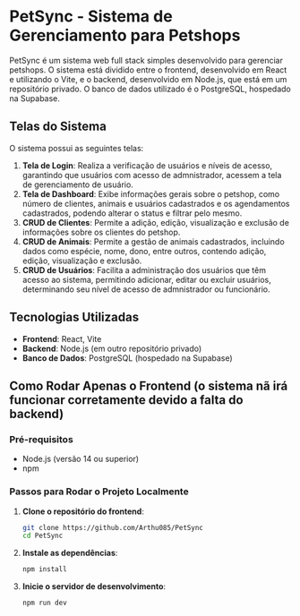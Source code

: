 # PetSync - Sistema de Gerenciamento para Petshops

PetSync é um sistema web full stack simples desenvolvido para gerenciar petshops. O sistema está dividido entre o frontend, desenvolvido em React e utilizando o Vite, e o backend, desenvolvido em Node.js, que está em um repositório privado. O banco de dados utilizado é o PostgreSQL, hospedado na Supabase.

## Telas do Sistema

O sistema possui as seguintes telas:

1. **Tela de Login**: Realiza a verificação de usuários e níveis de acesso, garantindo que usuários com acesso de admnistrador, acessem a tela de gerenciamento de usuário.
2. **Tela de Dashboard**: Exibe informações gerais sobre o petshop, como número de clientes, animais e usuários cadastrados e os agendamentos cadastrados, podendo alterar o status e filtrar pelo mesmo.
3. **CRUD de Clientes**: Permite a adição, edição, visualização e exclusão de informações sobre os clientes do petshop.
4. **CRUD de Animais**: Permite a gestão de animais cadastrados, incluindo dados como espécie, nome, dono, entre outros, contendo adição, edição, visualização e exclusão.
5. **CRUD de Usuários**: Facilita a administração dos usuários que têm acesso ao sistema, permitindo adicionar, editar ou excluir usuários, determinando seu nível de acesso de admnistrador ou funcionário.

## Tecnologias Utilizadas

- **Frontend**: React, Vite
- **Backend**: Node.js (em outro repositório privado)
- **Banco de Dados**: PostgreSQL (hospedado na Supabase)

## Como Rodar Apenas o Frontend (o sistema nã irá funcionar corretamente devido a falta do backend)

### Pré-requisitos

- Node.js (versão 14 ou superior)
- npm

### Passos para Rodar o Projeto Localmente

1. **Clone o repositório do frontend**:

   ```bash
   git clone https://github.com/Arthu085/PetSync
   cd PetSync

   ```

2. **Instale as dependências**:

   ```bash
   npm install

   ```

3. **Inicie o servidor de desenvolvimento**:

   ```bash
   npm run dev
   ```
